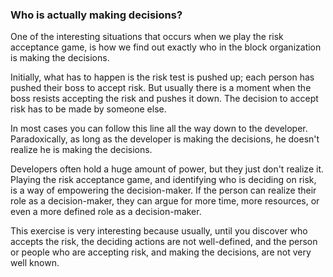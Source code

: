 ### Who is actually making decisions?

One of the interesting situations that occurs when we play the risk acceptance game, is how we find out exactly who in the block organization is making the decisions.

Initially, what has to happen is the risk test is pushed up; each person has pushed their boss to accept risk. But usually there is a moment when the boss resists accepting the risk and pushes it down. The decision to accept risk has to be made by someone else.

In most cases you can follow this line all the way down to the developer. Paradoxically, as long as the developer is making the decisions, he doesn't realize he is making the decisions.

Developers often hold a huge amount of power, but they just don't realize it. Playing the risk acceptance game, and identifying who is deciding on risk, is a way of empowering the decision-maker. If the person can realize their role as a decision-maker, they can argue for more time, more resources, or even a more defined role as a decision-maker.

This exercise is very interesting because usually, until you discover who accepts the risk, the deciding actions are not well-defined, and the person or people who are accepting risk, and making the decisions, are not very well known. 
